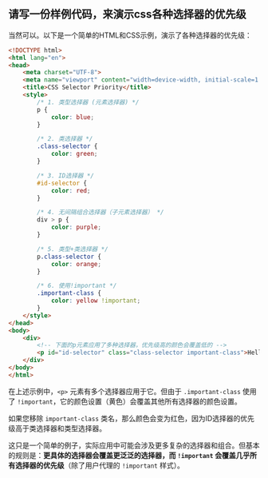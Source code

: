 ## 请写一份样例代码，来演示css各种选择器的优先级

当然可以。以下是一个简单的HTML和CSS示例，演示了各种选择器的优先级：

```html
<!DOCTYPE html>
<html lang="en">
<head>
    <meta charset="UTF-8">
    <meta name="viewport" content="width=device-width, initial-scale=1.0">
    <title>CSS Selector Priority</title>
    <style>
        /* 1. 类型选择器 (元素选择器) */
        p {
            color: blue;
        }

        /* 2. 类选择器 */
        .class-selector {
            color: green;
        }

        /* 3. ID选择器 */
        #id-selector {
            color: red;
        }

        /* 4. 无间隔组合选择器（子元素选择器） */
        div > p {
            color: purple;
        }

        /* 5. 类型+类选择器 */
        p.class-selector {
            color: orange;
        }

        /* 6. 使用!important */
        .important-class {
            color: yellow !important;
        }
    </style>
</head>
<body>
    <div>
        <!-- 下面的p元素应用了多种选择器，优先级高的颜色会覆盖低的 -->
        <p id="id-selector" class="class-selector important-class">Hello, CSS Priority!</p>
    </div>
</body>
</html>
```

在上述示例中，`<p>` 元素有多个选择器应用于它。但由于 `.important-class` 使用了 `!important`，它的颜色设置（黄色）会覆盖其他所有选择器的颜色设置。

如果您移除 `important-class` 类名，那么颜色会变为红色，因为ID选择器的优先级高于类选择器和类型选择器。

这只是一个简单的例子，实际应用中可能会涉及更多复杂的选择器和组合。但基本的规则是：**更具体的选择器会覆盖更泛泛的选择器，而 `!important` 会覆盖几乎所有选择器的优先级**（除了用户代理的 `!important` 样式）。